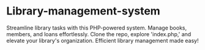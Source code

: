 # Library-management-system
Streamline library tasks with this PHP-powered system. Manage books, members, and loans effortlessly. Clone the repo, explore 'index.php,' and elevate your library's organization. Efficient library management made easy!
